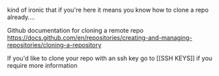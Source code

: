 kind of ironic that if you're here it means you know how to clone a repo already....

Github documentation for cloning a remote repo
https://docs.github.com/en/repositories/creating-and-managing-repositories/cloning-a-repository

If you'd like to clone your repo with an ssh key go to [[SSH KEYS]] if you require more information



